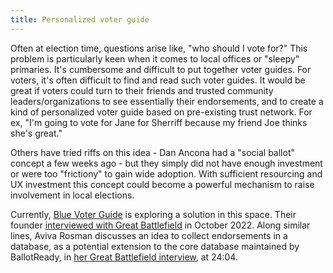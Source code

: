 ```yaml
---
title: Personalized voter guide
---
```


Often at election time, questions arise like, "who should I vote for?" This problem is particularly keen when it comes to local offices or "sleepy" primaries. It's cumbersome and difficult to put together voter guides. For voters, it's often difficult to find and read such voter guides. It would be great if voters could turn to their friends and trusted community leaders/organizations to see essentially their endorsements, and to create a kind of personalized voter guide based on pre-existing trust network. For ex, "I'm going to vote for Jane for Sherriff because my friend Joe thinks she's great."

Others have tried riffs on this idea - Dan Ancona had a "social ballot" concept a few weeks ago - but they simply did not have enough investment or were too "frictiony" to gain wide adoption. With sufficient resourcing and UX investment this concept could become a powerful mechanism to raise involvement in local elections.

Currently, [Blue Voter Guide](https://bluevoterguide.org/) is exploring a solution in this space. Their founder [interviewed with Great Battlefield](https://www.resistancedashboard.com/node/1093) in October 2022. Along similar lines, Aviva Rosman discusses an idea to collect endorsements in a database, as a potential extension to the core database maintained by BallotReady, in [her Great Battlefield interview](http://www.resistancedashboard.com/node/1080), at 24:04.